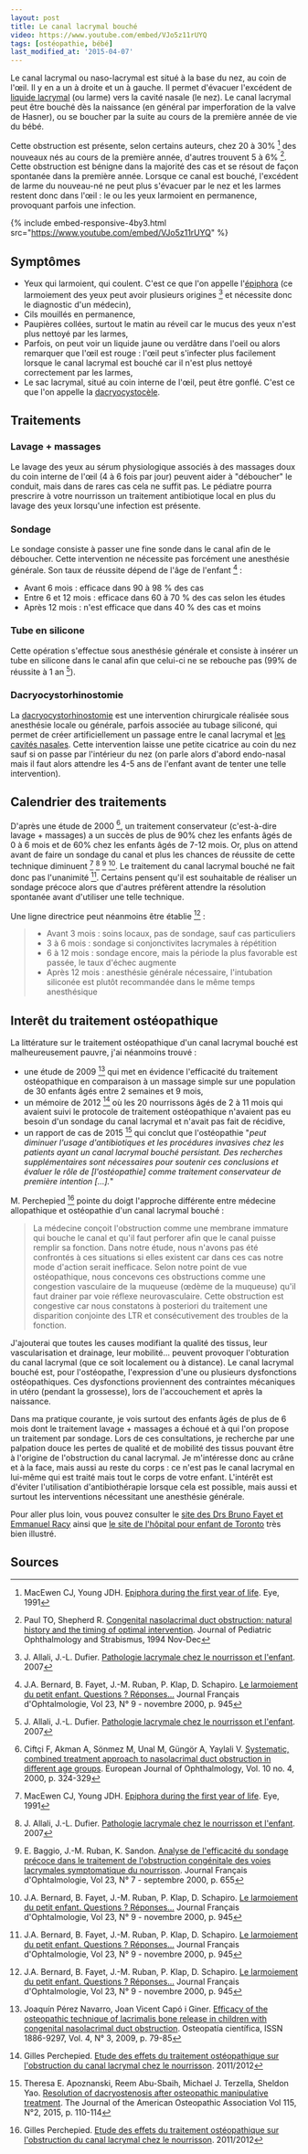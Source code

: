 ```yaml
---
layout: post
title: Le canal lacrymal bouché
video: https://www.youtube.com/embed/VJo5z11rUYQ
tags: [ostéopathie, bébé]
last_modified_at: '2015-04-07'
---
```


Le canal lacrymal ou naso-lacrymal est situé à la base du nez, au coin de l'œil. Il y en a un à droite et un à gauche. Il permet d'évacuer l'excédent de [liquide lacrymal](https://fr.wikipedia.org/wiki/Liquide_lacrymal) (ou larme) vers la cavité nasale (le nez). Le canal lacrymal peut être bouché dès la naissance (en général par imperforation de la valve de Hasner), ou se boucher par la suite au cours de la première année de vie du bébé.

Cette obstruction est présente, selon certains auteurs, chez 20 à 30% [^1] des nouveaux nés au cours de la première année, d'autres trouvent 5 à 6% [^2]. Cette obstruction est bénigne dans la majorité des cas et se résout de façon spontanée dans la première année. Lorsque ce canal est bouché, l'excédent de larme du nouveau-né ne peut plus s'évacuer par le nez et les larmes restent donc dans l'œil : le ou les yeux larmoient en permanence, provoquant parfois une infection.

{% include embed-responsive-4by3.html src="https://www.youtube.com/embed/VJo5z11rUYQ" %}

## Symptômes

- Yeux qui larmoient, qui coulent. C'est ce que l'on appelle l'[épiphora](https://www.larousse.fr/dictionnaires/francais/%C3%A9piphora/30485) (ce larmoiement des yeux peut avoir plusieurs origines [^3] et nécessite donc le diagnostic d'un médecin),
- Cils mouillés en permanence,
- Paupières collées, surtout le matin au réveil car le mucus des yeux n'est plus nettoyé par les larmes,
- Parfois, on peut voir un liquide jaune ou verdâtre dans l'oeil ou alors remarquer que l'œil est rouge : l'œil peut s'infecter plus facilement lorsque le canal lacrymal est bouché car il n'est plus nettoyé correctement par les larmes,
- Le sac lacrymal, situé au coin interne de l'œil, peut être gonflé. C'est ce que l'on appelle la [dacryocystocèle](https://fr.wikipedia.org/wiki/Dacryocystoc%C3%A8le).

## Traitements

### Lavage + massages

Le lavage des yeux au sérum physiologique associés à des massages doux du coin interne de l'œil (4 à 6 fois par jour) peuvent aider à "déboucher" le conduit, mais dans de rares cas cela ne suffit pas. Le pédiatre pourra prescrire à votre nourrisson un traitement antibiotique local en plus du lavage des yeux lorsqu'une infection est présente.

### Sondage

Le sondage consiste à passer une fine sonde dans le canal afin de le déboucher. Cette intervention ne nécessite pas forcément une anesthésie générale. Son taux de réussite dépend de l'âge de l'enfant [^5] :

- Avant 6 mois : efficace dans 90 à 98 % des cas
- Entre 6 et 12 mois : efficace dans 60 à 70 % des cas selon les études
- Après 12 mois : n'est efficace que dans 40 % des cas et moins

### Tube en silicone

Cette opération s'effectue sous anesthésie générale et consiste à insérer un tube en silicone dans le canal afin que celui-ci ne se rebouche pas (99% de réussite à 1 an [^3]).

### Dacryocystorhinostomie

La [dacryocystorhinostomie](https://www.voies-lacrymales.com/52+dacryocystorhinostomie-par-voie-externe.html) est une intervention chirurgicale réalisée sous anesthésie locale ou générale, parfois associée au tubage siliconé, qui permet de créer artificiellement un passage entre le canal lacrymal et [les cavités nasales](https://fr.wikipedia.org/wiki/Cavit%C3%A9_nasale). Cette intervention laisse une petite cicatrice au coin du nez sauf si on passe par l'intérieur du nez (on parle alors d'abord endo-nasal mais il faut alors attendre les 4-5 ans de l'enfant avant de tenter une telle intervention).

## Calendrier des traitements

D'après une étude de 2000 [^6], un traitement conservateur (c'est-à-dire lavage + massages) a un succès de plus de 90% chez les enfants âgés de 0 à 6 mois et de 60% chez les enfants âgés de 7-12 mois. Or, plus on attend avant de faire un sondage du canal et plus les chances de réussite de cette technique diminuent [^1] [^3] [^4] [^5]. Le traitement du canal lacrymal bouché ne fait donc pas l'unanimité [^5]. Certains pensent qu'il est souhaitable de réaliser un sondage précoce alors que d'autres préfèrent attendre la résolution spontanée avant d'utiliser une telle technique.

Une ligne directrice peut néanmoins être établie [^5] :

> - Avant 3 mois : soins locaux, pas de sondage, sauf cas particuliers
> - 3 à 6 mois : sondage si conjonctivites lacrymales à répétition
> - 6 à 12 mois : sondage encore, mais la période la plus favorable est passée, le taux d'échec augmente
> - Après 12 mois : anesthésie générale nécessaire, l'intubation siliconée est plutôt recommandée dans le même temps anesthésique

## Interêt du traitement ostéopathique

La littérature sur le traitement ostéopathique d'un canal lacrymal bouché est malheureusement pauvre, j'ai néanmoins trouvé :

- une étude de 2009 [^7] qui met en évidence l'efficacité du traitement ostéopathique en comparaison à un massage simple sur une population de 30 enfants âgés entre 2 semaines et 9 mois,
- un mémoire de 2012 [^9] où les 20 nourrissons âgés de 2 à 11 mois qui avaient suivi le protocole de traitement ostéopathique n'avaient pas eu besoin d'un sondage du canal lacrymal et n'avait pas fait de récidive,
- un rapport de cas de 2015 [^10] qui conclut que l'ostéopathie "_peut diminuer l'usage d'antibiotiques et les procédures invasives chez les patients ayant un canal lacrymal bouché persistant. Des recherches supplémentaires sont nécessaires pour soutenir ces conclusions et évaluer le rôle de [l'ostéopathie] comme traitement conservateur de première intention [...]._"

M. Perchepied [^9] pointe du doigt l'approche différente entre médecine allopathique et ostéopathie d'un canal lacrymal bouché :

> La médecine conçoit l'obstruction comme une membrane immature qui bouche le canal et qu'il faut perforer afin que le canal puisse remplir sa fonction. Dans notre étude, nous n'avons pas été confrontés à ces situations si elles existent car dans ces cas notre mode d'action serait inefficace. Selon notre point de vue ostéopathique, nous concevons ces obstructions comme une congestion vasculaire de la muqueuse (œdème de la muqueuse) qu'il faut drainer par voie réflexe neurovasculaire. Cette obstruction est congestive car nous constatons à posteriori du traitement une disparition conjointe des LTR et consécutivement des troubles de la fonction.

J'ajouterai que toutes les causes modifiant la qualité des tissus, leur vascularisation et drainage, leur mobilité... peuvent provoquer l'obturation du canal lacrymal (que ce soit localement ou à distance). Le canal lacrymal bouché est, pour l'ostéopathe, l'expression d'une ou plusieurs dysfonctions ostéopathiques. Ces dysfonctions proviennent des contraintes mécaniques in utéro (pendant la grossesse), lors de l'accouchement et après la naissance.

Dans ma pratique courante, je vois surtout des enfants âgés de plus de 6 mois dont le traitement lavage + massages a échoué et à qui l'on propose un traitement par sondage. Lors de ces consultations, je recherche par une palpation douce les pertes de qualité et de mobilité des tissus pouvant être à l'origine de l'obstruction du canal lacrymal. Je m'intéresse donc au crâne et à la face, mais aussi au reste du corps : ce n'est pas le canal lacrymal en lui-même qui est traité mais tout le corps de votre enfant. L'intérêt est d'éviter l'utilisation d'antibiothérapie lorsque cela est possible, mais aussi et surtout les interventions nécessitant une anesthésie générale.

Pour aller plus loin, vous pouvez consulter le [site des Drs Bruno Fayet et Emmanuel Racy](https://www.voies-lacrymales.com/62+nourrisson-et-petit-enfant.html) ainsi que [le site de l'hôpital pour enfant de Toronto](https://web.archive.org/web/20180321123417/http://www.aboutkidshealth.ca/Fr/HealthAZ/ConditionsandDiseases/EyeDisorders/Pages/Blocked-Tear-Ducts.aspx) très bien illustré.

## Sources

[^1]: MacEwen CJ, Young JDH.
      [Epiphora during the first year of life](https://www.nature.com/articles/eye1991103.pdf).
      Eye, 1991

[^2]: Paul TO, Shepherd R.
      [Congenital nasolacrimal duct obstruction: natural history and the timing of optimal intervention](https://pubmed.ncbi.nlm.nih.gov/7714699/).
      Journal of Pediatric Ophthalmology and Strabismus, 1994 Nov-Dec

[^3]: J. Allali, J.-L. Dufier.
      [Pathologie lacrymale chez le nourrisson et l'enfant](https://www.em-consulte.com/article/64099/pathologie-lacrymale-chez-le-nourrisson-et-l-enfan).
      2007

[^4]: E. Baggio, J.-M. Ruban, K. Sandon.
      [Analyse de l'efficacité du sondage précoce dans le traitement de l'obstruction congénitale des voies lacrymales symptomatique du nourrisson](https://www.em-consulte.com/en/article/111439).
      Journal Français d'Ophtalmologie, Vol 23, N° 7 - septembre 2000, p. 655

[^5]: J.A. Bernard, B. Fayet, J.-M. Ruban, P. Klap, D. Schapiro.
      [Le larmoiement du petit enfant. Questions ? Réponses...](https://www.em-consulte.com/article/111439)
      Journal Français d'Ophtalmologie, Vol 23, N° 9 - novembre 2000, p. 945

[^6]: Ciftçi F, Akman A, Sönmez M, Unal M, Güngör A, Yaylali V.
      [Systematic, combined treatment approach to nasolacrimal duct obstruction in different age groups](https://medlib.yu.ac.kr/eur_j_oph/ejo_pdf/684.pdf).
      European Journal of Ophthalmology, Vol. 10 no. 4, 2000, p. 324-329

[^7]: Joaquín Pérez Navarro, Joan Vicent Capó i Giner.
      [Efficacy of the osteopathic technique of lacrimalis bone release in children with congenital nasolacrimal duct obstruction](https://www.sciencedirect.com/science/article/abs/pii/S1886929709734332).
      Osteopatía científica, ISSN 1886-9297, Vol. 4, N° 3, 2009, p. 79-85

[^9]: Gilles Perchepied.
      [Etude des effets du traitement ostéopathique sur l'obstruction du canal lacrymal chez le nourrisson](https://docplayer.fr/12515540-Etude-des-effets-du-traitement-osteopathique-sur-l-obstruction-du-canal-lacrymal-chez-le-nourrisson.html).
      2011/2012

[^10]: Theresa E. Apoznanski, Reem Abu-Sbaih, Michael J. Terzella, Sheldon Yao.
       [Resolution of dacryostenosis after osteopathic manipulative treatment](https://www.degruyter.com/document/doi/10.7556/jaoa.2015.022/html).
       The Journal of the American Osteopathic Association Vol 115, N°2, 2015, p. 110-114
